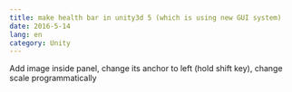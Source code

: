 ```yaml
---
title: make health bar in unity3d 5 (which is using new GUI system)
date: 2016-5-14
lang: en
category: Unity
---
```


Add image inside panel, change its anchor to left (hold shift key), change scale programmatically
